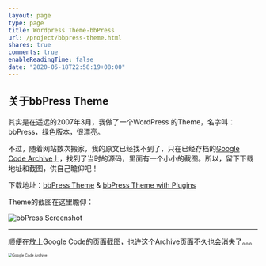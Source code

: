 ```yaml
---
layout: page
type: page
title: Wordpress Theme-bbPress
url: /project/bbpress-theme.html
shares: true
comments: true
enableReadingTime: false
date: "2020-05-18T22:58:19+08:00"
---
```


## 关于bbPress Theme

其实是在遥远的2007年3月，我做了一个WordPress 的Theme，名字叫：bbPress，绿色版本，很漂亮。

[^bbPress]: 是一款WordPress 配套的论坛应用。

不过，随着网站数次搬家，我的原文已经找不到了，只在已经存档的[Google Code Archive](https://code.google.com/archive/p/zhu8/downloads)上，找到了当时的源码，里面有一个小小的截图。所以，留下下载地址和截图，供自己瞻仰吧！

下载地址：[bbPress Theme](/uploads/bbPress.7z) & [bbPress Theme with Plugins](/uploads/bbPress-and-plugin.7z)

Theme的截图在这里瞻仰：

![bbPress Screenshot](/images/bbPress-screenshot.png)

------

顺便在放上Google Code的页面截图，也许这个Archive页面不久也会消失了。。。

<img src="/images/zhu8-google-code.png" alt="Google Code Archive" style="zoom:50%;" />